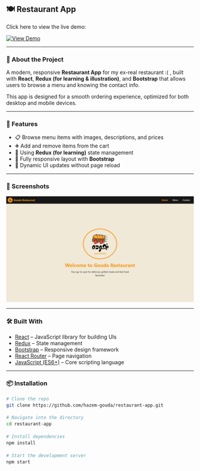 ## 🍽️ Restaurant App

Click here to view the live demo:  

[![View Demo](https://img.shields.io/badge/View-Demo-blue?style=for-the-badge)](https://hazem-gouda.github.io/restaurant-app)

---

### 🥗 About the Project

A modern, responsive **Restaurant App** for my ex-real restaurant :( , built with **React**, **Redux (for learning & illustration)**, and **Bootstrap** that allows users to browse a menu and knowing the contact info.  

This app is designed for a smooth ordering experience, optimized for both desktop and mobile devices.

---

### 🚀 Features

- 📋 Browse menu items with images, descriptions, and prices  
- ➕ Add and remove items from the cart  
- 🚀 Using **Redux (for learning)** state management   
- 📱 Fully responsive layout with **Bootstrap**  
- 🔄 Dynamic UI updates without page reload  

---

### 📸 Screenshots

![Restaurant App Screenshot](/imgs/screenshot1.png)

---

### 🛠️ Built With

- [React](https://reactjs.org/) – JavaScript library for building UIs  
- [Redux](https://redux.js.org/) – State management  
- [Bootstrap](https://getbootstrap.com/) – Responsive design framework  
- [React Router](https://reactrouter.com/) – Page navigation  
- [JavaScript (ES6+)](https://developer.mozilla.org/en-US/docs/Web/JavaScript) – Core scripting language

---

### 📦 Installation

```bash
# Clone the repo
git clone https://github.com/hazem-gouda/restaurant-app.git

# Navigate into the directory
cd restaurant-app

# Install dependencies
npm install

# Start the development server
npm start
